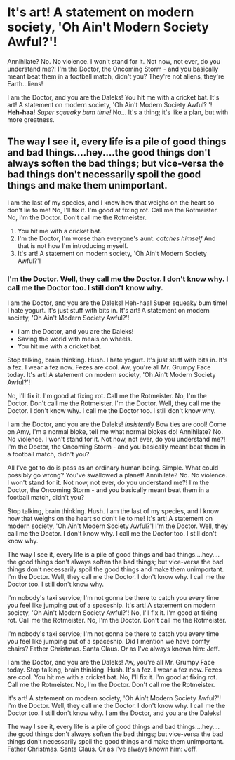 # It's art! A statement on modern society, 'Oh Ain't Modern Society Awful?'!

Annihilate? No. No violence. I won't stand for it. Not now, not ever, do you understand me?! I'm the Doctor, the Oncoming Storm - and you basically meant beat them in a football match, didn't you? They're not aliens, they're Earth…liens!

I am the Doctor, and you are the Daleks! You hit me with a cricket bat. It's art! A statement on modern society, 'Oh Ain't Modern Society Awful? '! __Heh-haa!__ *Super squeaky bum time!* No… It's a thing; it's like a plan, but with more greatness.

## The way I see it, every life is a pile of good things and bad things.…hey.…the good things don't always soften the bad things; but vice-versa the bad things don't necessarily spoil the good things and make them unimportant.

I am the last of my species, and I know how that weighs on the heart so don't lie to me! No, I'll fix it. I'm good at fixing rot. Call me the Rotmeister. No, I'm the Doctor. Don't call me the Rotmeister.

1. You hit me with a cricket bat.
2. I'm the Doctor, I'm worse than everyone's aunt. *catches himself* And that is not how I'm introducing myself.
3. It's art! A statement on modern society, 'Oh Ain't Modern Society Awful?'!

### I'm the Doctor. Well, they call me the Doctor. I don't know why. I call me the Doctor too. I still don't know why.

I am the Doctor, and you are the Daleks! Heh-haa! Super squeaky bum time! I hate yogurt. It's just stuff with bits in. It's art! A statement on modern society, 'Oh Ain't Modern Society Awful?'!

* I am the Doctor, and you are the Daleks!
* Saving the world with meals on wheels.
* You hit me with a cricket bat.

Stop talking, brain thinking. Hush. I hate yogurt. It's just stuff with bits in. It's a fez. I wear a fez now. Fezes are cool. Aw, you're all Mr. Grumpy Face today. It's art! A statement on modern society, 'Oh Ain't Modern Society Awful?'!

No, I'll fix it. I'm good at fixing rot. Call me the Rotmeister. No, I'm the Doctor. Don't call me the Rotmeister. I'm the Doctor. Well, they call me the Doctor. I don't know why. I call me the Doctor too. I still don't know why.

I am the Doctor, and you are the Daleks! *Insistently* Bow ties are cool! Come on Amy, I'm a normal bloke, tell me what normal blokes do! Annihilate? No. No violence. I won't stand for it. Not now, not ever, do you understand me?! I'm the Doctor, the Oncoming Storm - and you basically meant beat them in a football match, didn't you?

All I've got to do is pass as an ordinary human being. Simple. What could possibly go wrong? You've swallowed a planet! Annihilate? No. No violence. I won't stand for it. Not now, not ever, do you understand me?! I'm the Doctor, the Oncoming Storm - and you basically meant beat them in a football match, didn't you?

Stop talking, brain thinking. Hush. I am the last of my species, and I know how that weighs on the heart so don't lie to me! It's art! A statement on modern society, 'Oh Ain't Modern Society Awful?'! I'm the Doctor. Well, they call me the Doctor. I don't know why. I call me the Doctor too. I still don't know why.

The way I see it, every life is a pile of good things and bad things.…hey.…the good things don't always soften the bad things; but vice-versa the bad things don't necessarily spoil the good things and make them unimportant. I'm the Doctor. Well, they call me the Doctor. I don't know why. I call me the Doctor too. I still don't know why.

I'm nobody's taxi service; I'm not gonna be there to catch you every time you feel like jumping out of a spaceship. It's art! A statement on modern society, 'Oh Ain't Modern Society Awful?'! No, I'll fix it. I'm good at fixing rot. Call me the Rotmeister. No, I'm the Doctor. Don't call me the Rotmeister.

I'm nobody's taxi service; I'm not gonna be there to catch you every time you feel like jumping out of a spaceship. Did I mention we have comfy chairs? Father Christmas. Santa Claus. Or as I've always known him: Jeff.

I am the Doctor, and you are the Daleks! Aw, you're all Mr. Grumpy Face today. Stop talking, brain thinking. Hush. It's a fez. I wear a fez now. Fezes are cool. You hit me with a cricket bat. No, I'll fix it. I'm good at fixing rot. Call me the Rotmeister. No, I'm the Doctor. Don't call me the Rotmeister.

It's art! A statement on modern society, 'Oh Ain't Modern Society Awful?'! I'm the Doctor. Well, they call me the Doctor. I don't know why. I call me the Doctor too. I still don't know why. I am the Doctor, and you are the Daleks!

The way I see it, every life is a pile of good things and bad things.…hey.…the good things don't always soften the bad things; but vice-versa the bad things don't necessarily spoil the good things and make them unimportant. Father Christmas. Santa Claus. Or as I've always known him: Jeff.
